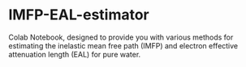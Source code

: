 # IMFP-EAL-estimator
Colab Notebook, designed to provide you with various methods for estimating the inelastic mean free path (IMFP) and electron effective attenuation length (EAL) for pure water.

